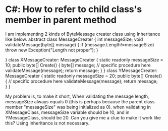 
# C#: How to refer to child class's member in parent method

I am implementing 2 kinds of ByteMessage creater class using Inheritance like below.
abstract class MessageCreater
{
    int messageSize;
    void validateMessage(byte[] message)
    {
        if (message.Length!=messageSize)
            throw new Exception("Length not proper");
    }
    
}
class XMessageCreater: MessageCreater
{
    static readonly messageSize = 10;
    public byte[] Create()
    {
        byte[] message;
        // specific procedure here
        validateMessage(message);
        return message;
    }
}
class YMessageCreater: MessageCreater
{
    static readonly messageSize = 20;
    public byte[] Create()
    {
        // specific procedure here
        validateMessage(message);
        return message;    
    }
}

My problem is, to make it short, When validating the message length, messageSize always equals 0 (this is perhaps because the parent class member "messageSize" was being initialized as 0).
when validating in XMessageClass, messageSize variable should be 10, and in YMessageClass, should be 20.
Can you give me a clue to make it work like this?
Using Inheritance is not necessary.

        